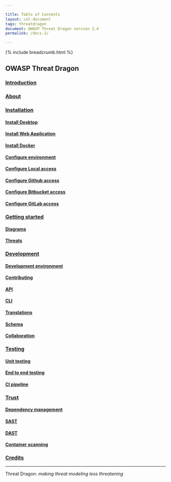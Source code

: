 ```yaml
---

title: Table of Contents
layout: col-document
tags: threatdragon
document: OWASP Threat Dragon version 2.4
permalink: /docs-2/

---
```


{% include breadcrumb.html %}

## OWASP Threat Dragon

### [Introduction](introduction.md)

### [About](about.md)

### [Installation](usage/install/installation.md)

#### [Install Desktop](usage/install/desktop.md)

#### [Install Web Application](usage/install/web.md)

#### [Install Docker](usage/install/docker.md)

#### [Configure environment](usage/config/environment.md)

#### [Configure Local access](usage/config/local.md)

#### [Configure Github access](usage/config/github.md)

#### [Configure Bitbucket access](usage/config/bitbucket.md)

#### [Configure GitLab access](usage/config/gitlab.md)

### [Getting started](usage/modeling/getting-started.md)

#### [Diagrams](usage/modeling/diagrams.md)

#### [Threats](usage/modeling/threats.md)

### [Development](development/local-development.md)

#### [Development environment](development/environment.md)

#### [Contributing](development/contributing.md)

#### [API](development/api.md)

#### [CLI](development/cli.md)

#### [Translations](development/internationalization.md)

#### [Schema](development/schema.md)

#### [Collaboration](development/collaboration.md)

### [Testing](development/testing/adhoc.md)

#### [Unit testing](development/testing/unit.md)

#### [End to end testing](development/testing/e2e.md)

#### [CI pipeline](development/testing/actions.md)

### [Trust](trust/incidents.md)

#### [Dependency management](trust/dependencies.md)

#### [SAST](trust/sast.md)

#### [DAST](trust/dast.md)

#### [Container scanning](trust/container.md)

### [Credits](credits.md)

----

Threat Dragon: _making threat modeling less threatening_
